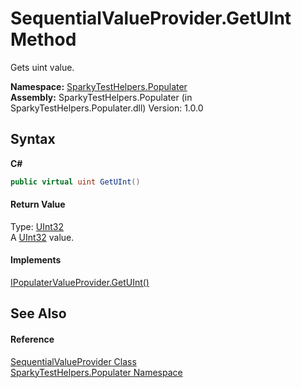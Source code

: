 # SequentialValueProvider.GetUInt Method 
 

Gets uint value.

**Namespace:**&nbsp;<a href="N_SparkyTestHelpers_Populater">SparkyTestHelpers.Populater</a><br />**Assembly:**&nbsp;SparkyTestHelpers.Populater (in SparkyTestHelpers.Populater.dll) Version: 1.0.0

## Syntax

**C#**<br />
``` C#
public virtual uint GetUInt()
```


#### Return Value
Type: <a href="http://msdn2.microsoft.com/en-us/library/ctys3981" target="_blank">UInt32</a><br />A <a href="http://msdn2.microsoft.com/en-us/library/ctys3981" target="_blank">UInt32</a> value.

#### Implements
<a href="M_SparkyTestHelpers_Populater_IPopulaterValueProvider_GetUInt">IPopulaterValueProvider.GetUInt()</a><br />

## See Also


#### Reference
<a href="T_SparkyTestHelpers_Populater_SequentialValueProvider">SequentialValueProvider Class</a><br /><a href="N_SparkyTestHelpers_Populater">SparkyTestHelpers.Populater Namespace</a><br />